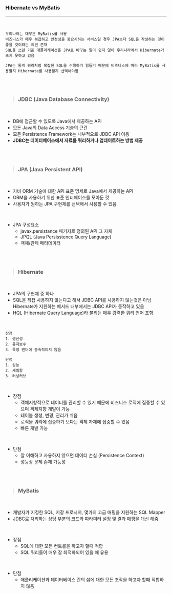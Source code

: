 ### Hibernate vs MyBatis
---

<br>

~~~
우리나라는 대부분 MyBatis를 사용
비즈니스가 매우 복잡하고 안정성을 중요시하는 서비스일 경우 JPA보다 SQL을 작성하는 것이 좋을 것이라는 의견 존재
SQL을 쓰던 기존 애플리케이션을 JPA로 바꾸는 일이 쉽지 않아 우리나라에서 Hibernate가 뜨지 못하고 있음

JPA는 통계 쿼리처럼 복잡한 SQL을 수행하기 힘들기 때문에 비즈니스에 따라 MyBatis를 사용할지 Hibernate를 사용할지 선택해야함
~~~

<br><br>

>### __JDBC (Java Database Connectivity)__

<br>

- DB에 접근할 수 있도록 Java에서 제공하는 API
- 모든 Java의 Data Access 기술의 근간
- 모든 Persistence Framework는 내부적으로 JDBC API 이용
- __JDBC는 데이터베이스에서 자료를 쿼리하거나 업데이트하는 방법 제공__

<br><br>

>### __JPA (Java Persistent API)__

<br>

- 자바 ORM 기술에 대한 API 표준 명세로 Java에서 제공하는 API
- ORM을 사용하기 위한 표준 인터페이스를 모아둔 것
- 사용자가 원하는 JPA 구현체를 선택해서 사용할 수 있음

<br>

- JPA 구성요소
  - javax.persistance 패키지로 정의된 API 그 자체
  - JPQL (Java Persisstence Query Language)
  - 객체/관제 메타데이터

<br><br>

>### __Hibernate__

<br>

- JPA의 구현체 중 하나
- SQL을 직접 사용하지 않는다고 해서 JDBC API를 사용하지 않는것은 아님
Hibernate가 지원하는 메서드 내부에서는 JDBC API가 동작하고 있음
- HQL (Hibernate Query Language)라 불리는 매우 강력한 쿼리 언어 포함

<br>

~~~
장점
1. 생산성
2. 유지보수
3. 특정 벤더에 종속적이지 않음

단점
1. 성능
2. 세밀함
3. 러닝커브
~~~

<br>

- 장점
  - 객체지향적으로 데이터를 관리할 수 있기 때문에 비즈니스 로직에 집중할 수 있으며 객체지향 개발이 가능
  - 테이블 생성, 변경, 관리가 쉬움
  - 로직을 쿼리에 집중하기 보다는 객체 자체에 집중할 수 있음
  - 빠른 개발 가능

<br>

- 단점
  - 잘 이해하고 사용하지 않으면 데이터 손실 (Persistence Context)
  - 성능상 문제 존재 가능성

<br><br>

>### __MyBatis__

<br>

- 개발자가 지정한 SQL, 저장 프로시저, 몇가지 고급 매핑을 지원하는 SQL Mapper
- JDBC로 처리하는 상당 부분의 코드와 파라미터 설정 및 결과 매핑을 대신 해줌

<br>

- 장점
  - SQL에 대한 모든 컨트롤을 하고자 할때 적합
  - SQL 쿼리들이 매우 잘 최적화되어 있을 때 유용

<br>

- 단점
  - 애플리케이션과 데이터베이스 간의 섥에 대한 모든 조작을 하고자 할때 적합하지 않음

